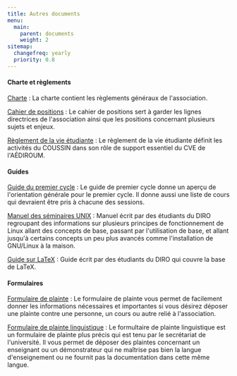 ```yaml
---
title: Autres documents
menu:
  main:
    parent: documents
    weight: 2
sitemap:
  changefreq: yearly
  priority: 0.8
---
```


#### Charte et règlements

[Charte](charte.pdf)
: La charte contient les règlements généraux de l'association.

[Cahier de positions](positions.pdf)
: Le cahier de positions sert à garder les lignes directrices de l'association ainsi que les positions concernant plusieurs sujets et enjeux.

[Règlement de la vie étudiante](coussin.pdf)
: Le règlement de la vie étudiante définit les activités du COUSSIN dans son rôle de support essentiel du CVE de l'AÉDIROUM.

<!--

[Cahier de positions temporaires]()
: Le cahier de positions temporaires contient les positions qui ne sont valides que pour un certain temps (par exemple les positions prises lors de grèves).

-->

#### Guides

[Guide du premier cycle](//diro.umontreal.ca/fileadmin/Documents/FAS/Informatique/Documents/1-Programmes-cours/1-cycle/guide1cy2015.pdf)
: Le guide de premier cycle donne un aperçu de l'orientation générale pour le premier cycle. Il donne aussi une liste de cours qui devraient être pris à chacune des sessions.

[Manuel des séminaires UNIX](//www-etud.iro.umontreal.ca/~semunix/documentIRO/semunix-manuel.pdf)
: Manuel écrit par des étudiants du DIRO regroupant des informations sur plusieurs principes de fonctionnement de Linux allant des concepts de base, passant par l'utilisation de base, et allant jusqu'à certains concepts un peu plus avancés comme l'installation de GNU/Linux à la maison.

[Guide sur LaTeX](https://github.com/abdelq/latex-guide/releases/latest)
: Guide écrit par des étudiants du DIRO qui couvre la base de LaTeX.

#### Formulaires

[Formulaire de plainte](plainte.pdf)
: Le formulaire de plainte vous permet de facilement donner les informations nécessaires et importantes si vous désirez déposer une plainte contre une personne, un cours ou autre relié à l'association.

[Formulaire de plainte linguistique](//secretariatgeneral.umontreal.ca/fileadmin/user_upload/secretariat/doc_officiels/reglements/administration/adm10-34_formulaire-linguistique.pdf)
: Le formultaire de plainte linguistique est un formulaire de plainte plus précis qui est tenu par le secrétariat de l'université. Il vous permet de déposer des plaintes concernant un enseignant ou un démonstrateur qui ne maîtrise pas bien la langue d'enseignement ou ne fournit pas la documentation dans cette même langue.
